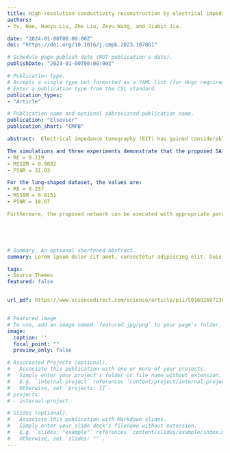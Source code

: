 ```yaml
---
title: High-resolution conductivity reconstruction by electrical impedance tomography using structure-aware hybrid-fusion learning."
authors:
- Yu, Hao, Haoyu Liu, Zhe Liu, Zeyu Wang, and Jiabin Jia.

date: "2024-01-00T00:00:00Z"
doi: "https://doi.org/10.1016/j.cmpb.2023.107861"

# Schedule page publish date (NOT publication's date).
publishDate: "2024-01-00T00:00:00Z"

# Publication type.
# Accepts a single type but formatted as a YAML list (for Hugo requirements).
# Enter a publication type from the CSL standard.
publication_types:
- "Article"

# Publication name and optional abbreviated publication name.
publication: "Elsevier"
publication_short: "CMPB"

abstract:  Electrical impedance tomography (EIT) has gained considerable attention in the medical field for the diagnosis of lung-related diseases, owing to its non-invasive and real-time characteristics. However, due to the ill-posedness and underdetermined nature of the inverse problem in EIT, suboptimal reconstruction performance and reduced robustness against the measurement noise and modeling errors are common issues. This study aims to mine the deep feature information from measurement voltages, acquired from the EIT sensor, to reconstruct the high-resolution conductivity distribution and enhance the robustness against the measurement noise and modeling errors using the deep learning method. A novel data-driven method named the structure-aware hybrid-fusion learning (SA-HFL) is proposed. SA-HFL is composed of three main components: a segmentation branch, a conductivity reconstruction branch, and a feature fusion module. These branches work in tandem to extract different feature information from the measurement voltage, which is then fused to reconstruct the conductivity distribution. The unique aspect of this network is its ability to utilize different features extracted from various branches to accomplish reconstruction objectives. To supervise the training of the network, we generated regular-shaped and lung-shaped EIT datasets through numerical calculations. 

The simulations and three experiments demonstrate that the proposed SA-HFL exhibits superior performance in qualitative and quantitative analyses, compared with five cutting-edge deep learning networks and the optical image-guided group sparsity (IGGS) method. The evaluation metrics relative error (RE), mean structural similarity index (MSSIM), and peak signal-to-noise ratio (PSNR) are improved by implementing the SA-HFL method. For the regular-shaped dataset, the values are:
- RE = 0.119  
- MSSIM = 0.9882  
- PSNR = 31.03  

For the lung-shaped dataset, the values are:
- RE = 0.257  
- MSSIM = 0.9151  
- PSNR = 18.67  

Furthermore, the proposed network can be executed with appropriate parameters and efficient floating-point operations per second (FLOPs), concerning network complexity and inference speed. The reconstruction results indicate that fusing feature information from different branches enhances the accuracy of conductivity reconstruction in the EIT inverse problem. Moreover, the study shows that fusing different modalities of information to reconstruct the EIT conductivity distribution may be a future development direction.





# Summary. An optional shortened abstract.
summary: Lorem ipsum dolor sit amet, consectetur adipiscing elit. Duis posuere tellus ac convallis placerat. Proin tincidunt magna sed ex sollicitudin condimentum.

tags:
- Source Themes
featured: false


url_pdf: https://www.sciencedirect.com/science/article/pii/S0169260723005278


# Featured image
# To use, add an image named `featured.jpg/png` to your page's folder. 
image:
  caption: ''
  focal_point: ""
  preview_only: false

# Associated Projects (optional).
#   Associate this publication with one or more of your projects.
#   Simply enter your project's folder or file name without extension.
#   E.g. `internal-project` references `content/project/internal-project/index.md`.
#   Otherwise, set `projects: []`.
# projects:
# - internal-project

# Slides (optional).
#   Associate this publication with Markdown slides.
#   Simply enter your slide deck's filename without extension.
#   E.g. `slides: "example"` references `content/slides/example/index.md`.
#   Otherwise, set `slides: ""`.
---
```



